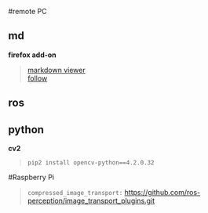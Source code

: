 #remote PC
## md
__firefox add-on__  
>[<u>markdown viewer</u>](https://addons.mozilla.org/en-US/firefox/addon/markdown-viewer-chrome/?utm_source=addons.mozilla.org&utm_medium=referral&utm_content=search)  
>[follow](https://github.com/KeithLRobertson/markdown-viewer#support-for-local-files-on-linux)

## ros



## python
__cv2__  
>`pip2 install opencv-python==4.2.0.32`


#Raspberry Pi
>`compressed_image_transport:`
https://github.com/ros-perception/image_transport_plugins.git
